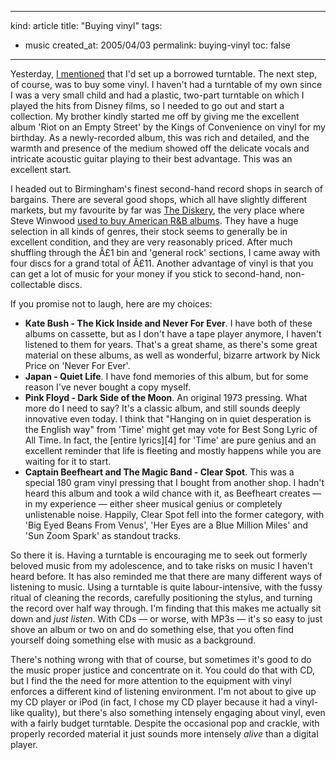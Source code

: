 -----
kind: article
title: "Buying vinyl"
tags:
- music
created_at: 2005/04/03
permalink: buying-vinyl
toc: false
-----

<p>Yesterday, <a href="http://www.rousette.org.uk/blog/archives/2005/04/02/turntable/">I mentioned</a> that I'd set up a borrowed turntable. The next step, of course, was to buy some vinyl. I haven't had a turntable of my own since I was a very small child and had a plastic, two-part turntable on which I played the hits from Disney films, so I needed to go out and start a collection. My brother kindly started me off by giving me the excellent album 'Riot on an Empty Street' by the Kings of Convenience on vinyl for my birthday. As a newly-recorded album, this was rich and detailed, and the warmth and presence of the medium showed off the delicate vocals and intricate acoustic guitar playing to their best advantage. This was an excellent start.</p>

<p>I headed out to Birmingham's finest second-hand record shops in search of bargains. There are several good shops, which all have slightly different markets, but my favourite by far was <a href="http://uk.multimap.com/map/browse.cgi?pc=B5%206QB&amp;title=The%20Diskery&amp;scale=25000" title="Map showing the location of The Diskery">The Diskery</a>, the very place where Steve Winwood <a href="http://www.winwoodfans.com/articles/musician-88.htm">used to buy American R&amp;B albums</a>. They have a huge selection in all kinds of genres, their stock seems to generally be in excellent condition, and they are very reasonably priced. After much shuffling through the Â£1 bin and 'general rock' sections, I came away with four discs for a grand total of Â£11. Another advantage of vinyl is that you can get a lot of music for your money if you stick to second-hand, non-collectable discs.</p>

<p>If you promise not to laugh, here are my choices:</p>


<ul>
<li><strong>Kate Bush - The Kick Inside and Never For Ever</strong>. I have both of these albums on cassette, but as I don't have a tape player anymore, I haven't listened to them for years. That's a great shame, as there's some great material on these albums, as well as wonderful, bizarre artwork by Nick Price on 'Never For Ever'.</li>
<li><strong>Japan - Quiet Life</strong>. I have fond memories of this album, but for some reason I've never bought a copy myself.</li>
<li><strong>Pink Floyd - Dark Side of the Moon</strong>. An original 1973 pressing. What more do I need to say? It's a classic album, and still sounds deeply innovative even today. I think that "Hanging on in quiet desperation is the English way" from 'Time' might get may vote for Best Song Lyric of All Time. In fact, the [entire lyrics][4] for 'Time' are pure genius and an excellent reminder that life is fleeting and mostly happens while you are waiting for it to start.</li>
<li><strong>Captain Beefheart and The Magic Band - Clear Spot</strong>. This was a special 180 gram vinyl pressing that I bought from another shop. I hadn't heard this album and took a wild chance with it, as Beefheart creates &mdash; in my experience &mdash; either sheer musical genius or completely unlistenable noise. Happily, Clear Spot fell into the former category, with 'Big Eyed Beans From Venus', 'Her Eyes are a Blue Million Miles' and 'Sun Zoom Spark' as standout tracks.</li>
</ul>

<p>So there it is. Having a turntable is encouraging me to seek out formerly beloved music from my adolescence, and to take risks on music I haven't heard before. It has also reminded me that there are many different ways of listening to music. Using a turntable is quite labour-intensive, with the fussy ritual of cleaning the records, carefully positioning the stylus, and turning the record over half way through. I'm finding that this makes me actually sit down and <em>just listen</em>. With CDs &mdash; or worse, with MP3s &mdash; it's so easy to just shove an album or two on and do something else, that you often find yourself doing something else with music as a background.</p>

<p>There's nothing wrong with that of course, but sometimes it's good to do the music proper justice and concentrate on it. You could do that with CD, but I find the the need for more attention to the equipment with vinyl enforces a different kind of listening environment. I'm not about to give up my CD player or iPod (in fact, I chose my CD player because it had a vinyl-like quality), but there's also something intensely engaging about vinyl, even with a fairly budget turntable. Despite the occasional pop and crackle, with properly recorded material it just sounds more intensely <em>alive</em> than a digital player.</p>

